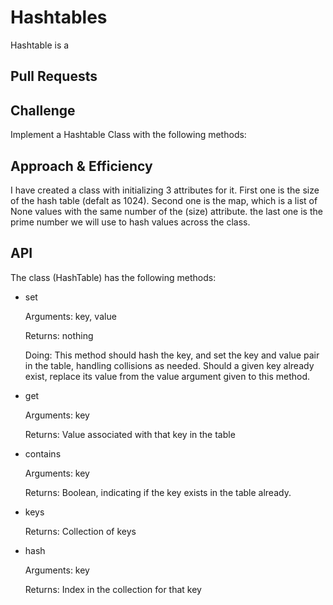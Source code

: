 # Hashtables

Hashtable is a 

## Pull Requests



## Challenge

Implement a Hashtable Class with the following methods:



## Approach & Efficiency

I have created a class with initializing 3 attributes for it. First one is the size of the hash table (defalt as 1024). Second one is the map, which is a list of None values with the same number of the (size) attribute. the last one is the prime number we will use to hash values across the class.

## API

The class (HashTable) has the following methods:

- set

    Arguments: key, value
    
    Returns: nothing
    
    Doing: This method should hash the key, and set the key and value pair in the table, handling collisions as needed.
    Should a given key already exist, replace its value from the value argument given to this method.

- get

    Arguments: key

    Returns: Value associated with that key in the table

- contains

    Arguments: key
    
    Returns: Boolean, indicating if the key exists in the table already.

- keys
  
    Returns: Collection of keys

- hash
  
    Arguments: key
  
    Returns: Index in the collection for that key

